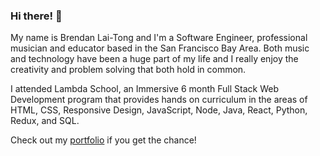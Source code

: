### Hi there! 👋
My name is Brendan Lai-Tong and I'm a Software Engineer, professional musician and educator based in the San Francisco Bay Area. Both music and technology have been a huge part of my life and I really enjoy the creativity and problem solving that both hold in common. 

I attended Lambda School, an Immersive 6 month Full Stack Web Development program that provides hands on curriculum in the areas of HTML, CSS, Responsive Design, JavaScript, Node, Java, React, Python, Redux, and SQL.

Check out my [portfolio](https://portfolio-flax-theta.vercel.app/) if you get the chance!



<!--
**kai-blt/kai-blt** is a ✨ _special_ ✨ repository because its `README.md` (this file) appears on your GitHub profile.
